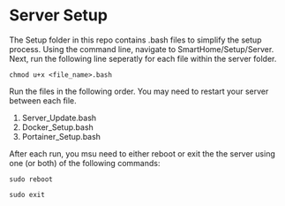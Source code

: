 # Server Setup
The Setup folder in this repo contains .bash files to simplify the setup process. Using the command line, navigate to SmartHome/Setup/Server. Next, run the following line seperatly for each file within the server folder.  
```
chmod u+x <file_name>.bash
```
Run the files in the following order. You may need to restart your server between each file.  
1. Server_Update.bash
2. Docker_Setup.bash
3. Portainer_Setup.bash

After each run, you msu need to either reboot or exit the the server using one (or both) of the following commands:  

```
sudo reboot

sudo exit
```